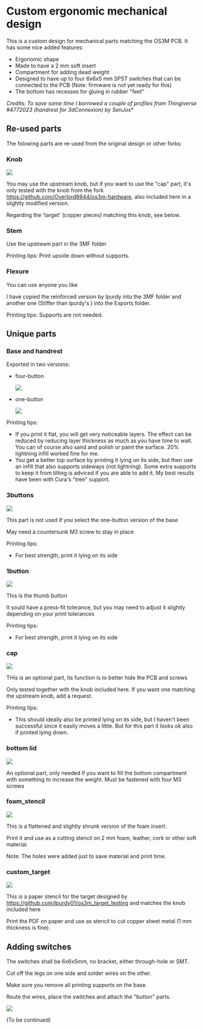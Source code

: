 # Custom ergonomic mechanical design


This is a custom design for mechanical parts matching the OS3M PCB. It has some nice added features:
* Ergonomic shape 
* Made to have a 2 mm soft insert
* Compartment for adding dead weight
* Designed to have up to four 6x6x5 mm SPST switches that can be connected to the PCB (Note: firmware is not yet ready for this)
* The bottom has recesses for gluing in rubber "feet"

*Credits: To save some time I borrowed a couple of profiles from Thingiverse #4772023 (handrest for 3dConnexion) by SenJos**

## Re-used parts

The folowing parts are re-used from the original design or other forks:
### Knob

![](HEIA_knob.png?raw=true)

You may use the upstream knob, but if you want to use the "cap" part, it's only tested with the knob from the fork https://github.com/Overlord6644/os3m-hardware, also included here in a slightly modified version. 

Regarding the 'target' (copper pieces) matching this knob, see below.

### Stem 
Use the upstream part in the 3MF folder

Printing tips:
Print upside down without supports.

### Flexure 
You can use anyone you like

I have copied the reinforced version by lpurdy into the 3MF folder and another one (Stiffer than lpurdy's ) into the Exports folder.

Printing tips:
Supports are not needed.

## Unique parts

### Base and handrest

Exported in two versions:

   * four-button
		
		![](base_and_handrest_4_buttons.png?raw=true)
	
   * one-button
		
		![](base_and_handrest_1_buttons.png?raw=true)
	 
Printing tips:

  * If you print it flat, you will get very noticeable layers. The effect can be reduced by reducing layer thickness as much as you have time to wait. You can of course also sand and polish or paint the surface. 20% lightning infill worked fine for me.
  * You get a better top surface by printing it lying on its side, but then use an infill that also supports sideways (not lightning). Some extra supports to keep it from tilting is adviced if you are able to add it. My best results have been with Cura's "tree" support.

### 3buttons
![](3buttons.png?raw=true)

This part is not used if you select the one-button version of the base 

May need a countersunk M3 screw to stay in place

Printing tips:

   * For best strength, print it lying on its side

### 1button
 
![](1button.png?raw=true)

This is the thumb button

It sould have a press-fit tolerance, but you may need to adjust it slightly depending on your print tolerances

Printing tips:

* For best strength, print it lying on its side

### cap
![](cap.png?raw=true)
	
THis is an optional part, its function is to better hide the PCB and screws

Only tested together with the knob included here. If you want one matching the upstream knob, add a request.

Printing tips:
* This should ideally also be printed lying on its side, but I haven't been successful since it easily moves a little. But for this part it looks ok also if printed lying down.

### bottom lid 
 ![](bottom.png?raw=true)

An optional part, only needed if you want to fill the bottom compartment with something to increase the weight.
Must be fastened with four M3 screws

### foam_stencil
![](foam_stensil.png?raw=true)

This is a flattened and slightly shrunk version of the foam insert. 

Print it and use as a cutting stencil on 2 mm foam, leather, cork or other soft material.

Note: The holes were added just to save material and print time.

### custom_target
![](custom_target.png?raw=true)

This is a paper stencil for the target designed by https://github.com/lpurdy01/os3m_target_testing and matches the knob included here

Print the PDF on paper and use as stencil to cut copper sheet metal (1 mm thickness is fine). 


## Adding switches

The switches shall be 6x6x5mm, no bracket, either through-hole or SMT. 

Cut off the legs on one side and solder wires on the other.

Make sure you remove all printing supports on the base.

Route the wires, place the switches and attach the "button" parts. 

![](3_switches_mounted.png?raw=true)

(To be continued)